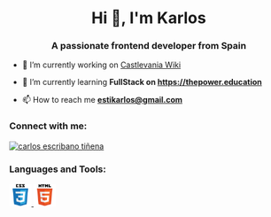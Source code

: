 <h1 align="center">Hi 👋, I'm Karlos</h1>
<h3 align="center">A passionate frontend developer from Spain</h3>

- 🔭 I’m currently working on [Castlevania Wiki](https://github.com/Karl0s83/Castlevaniasotn)

- 🌱 I’m currently learning **FullStack on https://thepower.education**

- 📫 How to reach me **estikarlos@gmail.com**

<h3 align="left">Connect with me:</h3>
<p align="left">
<a href="https://www.linkedin.com/in/carlos-escribano-tiñena-87074515a/" target="blank"><img align="center" src="https://raw.githubusercontent.com/rahuldkjain/github-profile-readme-generator/master/src/images/icons/Social/linked-in-alt.svg" alt="carlos escribano tiñena" height="30" width="40" /></a>
</p>

<h3 align="left">Languages and Tools:</h3>
<p align="left"> <a href="https://www.w3schools.com/css/" target="_blank" rel="noreferrer"> <img src="https://raw.githubusercontent.com/devicons/devicon/master/icons/css3/css3-original-wordmark.svg" alt="css3" width="40" height="40"/> </a> <a href="https://www.w3.org/html/" target="_blank" rel="noreferrer"> <img src="https://raw.githubusercontent.com/devicons/devicon/master/icons/html5/html5-original-wordmark.svg" alt="html5" width="40" height="40"/> </a> </p>
